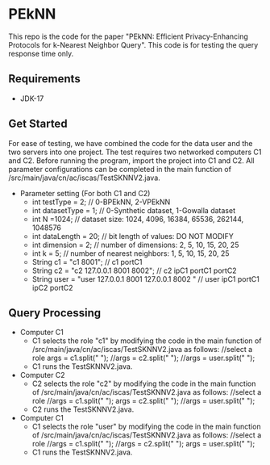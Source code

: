 # PEkNN
This repo is the code for the paper "PEkNN: Efficient Privacy-Enhancing Protocols for k-Nearest Neighbor Query". This code is for testing the query response time only.  

## Requirements
* JDK-17

## Get Started
For ease of testing, we have combined the code for the data user and the two servers into one project. The test requires two networked computers C1 and C2.
Before running the program, import the project into C1 and C2. All parameter configurations can be completed in the main function of /src/main/java/cn/ac/iscas/TestSKNNV2.java.
* Parameter setting (For both C1 and C2)
    * int testType = 2;               // 0-BPEkNN, 2-VPEkNN
    * int datasetType = 1;            // 0-Synthetic dataset, 1-Gowalla dataset
    * int N =1024;                    // dataset size: 1024, 4096, 16384, 65536, 262144, 1048576
    * int dataLength = 20;            // bit length of values: DO NOT MODIFY 
    * int dimension = 2;              // number of dimensions: 2, 5, 10, 15, 20, 25
    * int k = 5;                      // number of nearest neighbors: 1, 5, 10, 15, 20, 25
    * String c1 = "c1 8001";                                // c1 portC1
    * String c2 = "c2 127.0.0.1 8001 8002";                 // c2 ipC1 portC1 portC2
    * String user = "user 127.0.0.1 8001 127.0.0.1 8002 "   // user ipC1 portC1 ipC2 portC2

## Query Processing
* Computer C1
    * C1 selects the role "c1" by modifying the code in the main function of /src/main/java/cn/ac/iscas/TestSKNNV2.java as follows:
        //select a role
        args = c1.split(" ");
        //args = c2.split(" ");
        //args = user.split(" ");
    * C1 runs the TestSKNNV2.java.
* Computer C2
    * C2 selects the role "c2" by modifying the code in the main function of /src/main/java/cn/ac/iscas/TestSKNNV2.java as follows:
        //select a role
        //args = c1.split(" ");
        args = c2.split(" ");
        //args = user.split(" ");
    * C2 runs the TestSKNNV2.java.
* Computer C1
    * C1 selects the role "user" by modifying the code in the main function of /src/main/java/cn/ac/iscas/TestSKNNV2.java as follows:
        //select a role
        //args = c1.split(" ");
        //args = c2.split(" ");
        args = user.split(" ");
    * C1 runs the TestSKNNV2.java.

